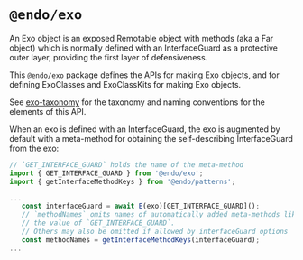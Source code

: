 # `@endo/exo`

An Exo object is an exposed Remotable object with methods (aka a Far object) which is normally defined with an InterfaceGuard as a protective outer layer, providing the first layer of defensiveness.

This `@endo/exo` package defines the APIs for making Exo objects, and for defining ExoClasses and ExoClassKits for making Exo objects.

See [exo-taxonomy](./docs/exo-taxonomy.md) for the taxonomy and naming conventions for the elements of this API.

When an exo is defined with an InterfaceGuard, the exo is augmented by default with a meta-method for obtaining the self-describing InterfaceGuard from the exo:

```js
// `GET_INTERFACE_GUARD` holds the name of the meta-method
import { GET_INTERFACE_GUARD } from '@endo/exo';
import { getInterfaceMethodKeys } from '@endo/patterns';

...
   const interfaceGuard = await E(exo)[GET_INTERFACE_GUARD]();
   // `methodNames` omits names of automatically added meta-methods like
   // the value of `GET_INTERFACE_GUARD`.
   // Others may also be omitted if allowed by interfaceGuard options
   const methodNames = getInterfaceMethodKeys(interfaceGuard);
...
```
